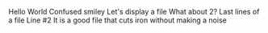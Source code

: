 Hello World
Confused smiley
Let's display a file
What about 2?
Last lines of a file
Line #2
It is a good file that cuts iron without making a noise
